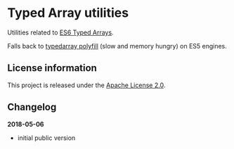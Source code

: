 Typed Array utilities
=====================

Utilities related to [ES6 Typed Arrays](https://developer.mozilla.org/en-US/docs/Web/JavaScript/Reference/Global_Objects/TypedArray).

Falls back to [typedarray polyfill](https://github.com/wilton-iot/typedarray) (slow and memory hungry)
on ES5 engines.

License information
-------------------

This project is released under the [Apache License 2.0](http://www.apache.org/licenses/LICENSE-2.0).

Changelog
---------

**2018-05-06**

 * initial public version
